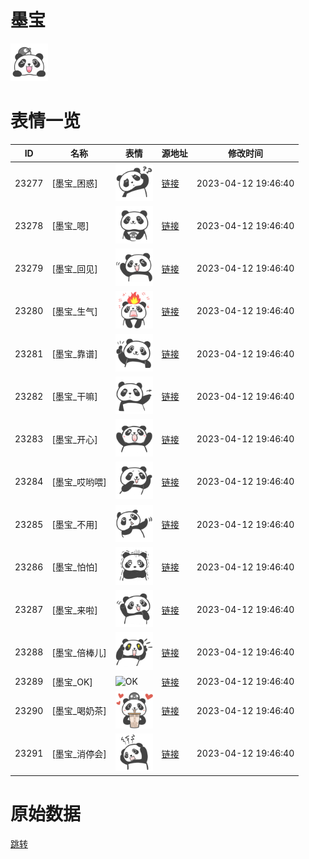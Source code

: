 # 墨宝

<img src="./cover.png" height="60" alt="cover" />

# 表情一览

|ID|名称|表情|源地址|修改时间|
|----|----|----|----|----|
|23277|[墨宝_困惑]|<img src="./pic/023277_%5B墨宝_困惑%5D.png" height="60" alt="困惑"/>|[链接](https://i0.hdslb.com/bfs/garb/8bc1edbdea44223e9454c35d8da144a4ba2c26da.png)|2023-04-12 19:46:40|
|23278|[墨宝_嗯]|<img src="./pic/023278_%5B墨宝_嗯%5D.png" height="60" alt="嗯"/>|[链接](https://i0.hdslb.com/bfs/garb/db5ba53e210759130d5c99cdfe72465d4a45b535.png)|2023-04-12 19:46:40|
|23279|[墨宝_回见]|<img src="./pic/023279_%5B墨宝_回见%5D.png" height="60" alt="回见"/>|[链接](https://i0.hdslb.com/bfs/garb/f603f8f2a93938c66d65a94948ceadd429504dc9.png)|2023-04-12 19:46:40|
|23280|[墨宝_生气]|<img src="./pic/023280_%5B墨宝_生气%5D.png" height="60" alt="生气"/>|[链接](https://i0.hdslb.com/bfs/garb/03c972b609f1fd8091cb483461b8a3670b762370.png)|2023-04-12 19:46:40|
|23281|[墨宝_靠谱]|<img src="./pic/023281_%5B墨宝_靠谱%5D.png" height="60" alt="靠谱"/>|[链接](https://i0.hdslb.com/bfs/garb/498e8cc04ddea691cc78445109607dde089db928.png)|2023-04-12 19:46:40|
|23282|[墨宝_干嘛]|<img src="./pic/023282_%5B墨宝_干嘛%5D.png" height="60" alt="干嘛"/>|[链接](https://i0.hdslb.com/bfs/garb/f0c04a4bca8fe6b3296796f31a46d3f5473e66ae.png)|2023-04-12 19:46:40|
|23283|[墨宝_开心]|<img src="./pic/023283_%5B墨宝_开心%5D.png" height="60" alt="开心"/>|[链接](https://i0.hdslb.com/bfs/garb/e85d0f3cd2b128284a39afd9e3a67bf3904fc086.png)|2023-04-12 19:46:40|
|23284|[墨宝_哎哟喂]|<img src="./pic/023284_%5B墨宝_哎哟喂%5D.png" height="60" alt="哎哟喂"/>|[链接](https://i0.hdslb.com/bfs/garb/b1ffecfdb1cc9f949541761e9a5007de9fb88a76.png)|2023-04-12 19:46:40|
|23285|[墨宝_不用]|<img src="./pic/023285_%5B墨宝_不用%5D.png" height="60" alt="不用"/>|[链接](https://i0.hdslb.com/bfs/garb/d4ede5a27df46c257c7cc34a6606923109461185.png)|2023-04-12 19:46:40|
|23286|[墨宝_怕怕]|<img src="./pic/023286_%5B墨宝_怕怕%5D.png" height="60" alt="怕怕"/>|[链接](https://i0.hdslb.com/bfs/garb/f0f8a63d923bc00f722fe3e6c6939ca15d778705.png)|2023-04-12 19:46:40|
|23287|[墨宝_来啦]|<img src="./pic/023287_%5B墨宝_来啦%5D.png" height="60" alt="来啦"/>|[链接](https://i0.hdslb.com/bfs/garb/603d7313fe71556b4007653acf105f043057acf6.png)|2023-04-12 19:46:40|
|23288|[墨宝_倍棒儿]|<img src="./pic/023288_%5B墨宝_倍棒儿%5D.png" height="60" alt="倍棒儿"/>|[链接](https://i0.hdslb.com/bfs/garb/7ec31ad7660ac75cd768dc8cb09aac0d1d8b1c33.png)|2023-04-12 19:46:40|
|23289|[墨宝_OK]|<img src="./pic/023289_%5B墨宝_OK%5D.png" height="60" alt="OK"/>|[链接](https://i0.hdslb.com/bfs/garb/8e4f02938b30ceb47524e44423cd4713b5f8c63b.png)|2023-04-12 19:46:40|
|23290|[墨宝_喝奶茶]|<img src="./pic/023290_%5B墨宝_喝奶茶%5D.png" height="60" alt="喝奶茶"/>|[链接](https://i0.hdslb.com/bfs/garb/8b688bf329587206c83b8bbc84c028333335c8be.png)|2023-04-12 19:46:40|
|23291|[墨宝_消停会]|<img src="./pic/023291_%5B墨宝_消停会%5D.png" height="60" alt="消停会"/>|[链接](https://i0.hdslb.com/bfs/garb/37859c45333f09c161546e8a62b5457dc060c8bb.png)|2023-04-12 19:46:40|

# 原始数据

[跳转](./raw.json)

